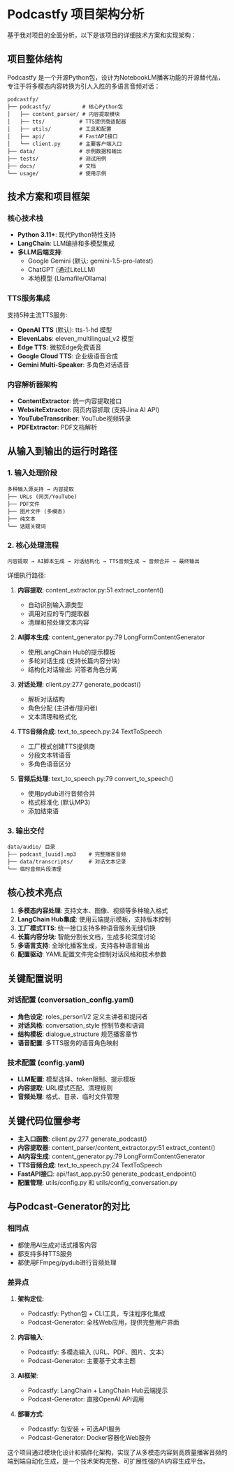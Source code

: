 # Podcastfy 项目架构分析

基于我对项目的全面分析，以下是该项目的详细技术方案和实现架构：

## 项目整体结构

Podcastfy 是一个开源Python包，设计为NotebookLM播客功能的开源替代品，专注于将多模态内容转换为引人入胜的多语言音频对话：

```
podcastfy/
├── podcastfy/          # 核心Python包
│   ├── content_parser/ # 内容提取模块
│   ├── tts/           # TTS提供商适配器
│   ├── utils/         # 工具和配置
│   ├── api/           # FastAPI接口
│   └── client.py      # 主要客户端入口
├── data/              # 示例数据和输出
├── tests/             # 测试用例
├── docs/              # 文档
└── usage/             # 使用示例
```

## 技术方案和项目框架

### 核心技术栈
- **Python 3.11+**: 现代Python特性支持
- **LangChain**: LLM编排和多模型集成
- **多LLM后端支持**:
  - Google Gemini (默认: gemini-1.5-pro-latest)
  - ChatGPT (通过LiteLLM)
  - 本地模型 (Llamafile/Ollama)

### TTS服务集成
支持5种主流TTS服务:
- **OpenAI TTS** (默认): tts-1-hd 模型
- **ElevenLabs**: eleven_multilingual_v2 模型
- **Edge TTS**: 微软Edge免费语音
- **Google Cloud TTS**: 企业级语音合成
- **Gemini Multi-Speaker**: 多角色对话语音

### 内容解析器架构
- **ContentExtractor**: 统一内容提取接口
- **WebsiteExtractor**: 网页内容抓取 (支持Jina AI API)
- **YouTubeTranscriber**: YouTube视频转录
- **PDFExtractor**: PDF文档解析

## 从输入到输出的运行时路径

### 1. 输入处理阶段
```
多种输入源支持 → 内容提取
├── URLs (网页/YouTube)
├── PDF文件
├── 图片文件 (多模态)
├── 纯文本
└── 话题关键词
```

### 2. 核心处理流程
```
内容提取 → AI脚本生成 → 对话结构化 → TTS音频生成 → 音频合并 → 最终输出
```

详细执行路径:

1. **内容提取**: content_extractor.py:51 extract_content()
   - 自动识别输入源类型
   - 调用对应的专门提取器
   - 清理和预处理文本内容

2. **AI脚本生成**: content_generator.py:79 LongFormContentGenerator
   - 使用LangChain Hub的提示模板
   - 多轮对话生成 (支持长篇内容分块)
   - 结构化对话输出: 问答者角色分离

3. **对话处理**: client.py:277 generate_podcast()
   - 解析对话结构
   - 角色分配 (主讲者/提问者)
   - 文本清理和格式化

4. **TTS音频合成**: text_to_speech.py:24 TextToSpeech
   - 工厂模式创建TTS提供商
   - 分段文本转语音
   - 多角色语音区分

5. **音频后处理**: text_to_speech.py:79 convert_to_speech()
   - 使用pydub进行音频合并
   - 格式标准化 (默认MP3)
   - 添加结束语

### 3. 输出交付
```
data/audio/ 目录
├── podcast_[uuid].mp3    # 完整播客音频
├── data/transcripts/     # 对话文本记录
└── 临时音频片段清理
```

## 核心技术亮点

1. **多模态内容处理**: 支持文本、图像、视频等多种输入格式
2. **LangChain Hub集成**: 使用云端提示模板，支持版本控制
3. **工厂模式TTS**: 统一接口支持多种语音服务无缝切换
4. **长篇内容分块**: 智能分割长文档，生成多轮深度讨论
5. **多语言支持**: 全球化播客生成，支持各种语言输出
6. **配置驱动**: YAML配置文件完全控制对话风格和技术参数

## 关键配置说明

### 对话配置 (conversation_config.yaml)
- **角色设定**: roles_person1/2 定义主讲者和提问者
- **对话风格**: conversation_style 控制节奏和语调
- **结构模板**: dialogue_structure 规范播客章节
- **语音配置**: 多TTS服务的语音角色映射

### 技术配置 (config.yaml)
- **LLM配置**: 模型选择、token限制、提示模板
- **内容提取**: URL模式匹配、清理规则
- **音频处理**: 格式、目录、临时文件管理

## 关键代码位置参考

- **主入口函数**: client.py:277 generate_podcast()
- **内容提取器**: content_parser/content_extractor.py:51 extract_content()
- **AI内容生成**: content_generator.py:79 LongFormContentGenerator
- **TTS音频合成**: text_to_speech.py:24 TextToSpeech
- **FastAPI接口**: api/fast_app.py:50 generate_podcast_endpoint()
- **配置管理**: utils/config.py 和 utils/config_conversation.py

## 与Podcast-Generator的对比

### 相同点
- 都使用AI生成对话式播客内容
- 都支持多种TTS服务
- 都使用FFmpeg/pydub进行音频处理

### 差异点
1. **架构定位**:
   - Podcastfy: Python包 + CLI工具，专注程序化集成
   - Podcast-Generator: 全栈Web应用，提供完整用户界面

2. **内容输入**:
   - Podcastfy: 多模态输入 (URL、PDF、图片、文本)
   - Podcast-Generator: 主要基于文本主题

3. **AI框架**:
   - Podcastfy: LangChain + LangChain Hub云端提示
   - Podcast-Generator: 直接OpenAI API调用

4. **部署方式**:
   - Podcastfy: 包安装 + 可选API服务
   - Podcast-Generator: Docker容器化Web服务

这个项目通过模块化设计和插件化架构，实现了从多模态内容到高质量播客音频的端到端自动化生成，是一个技术架构完整、可扩展性强的AI内容生成平台。